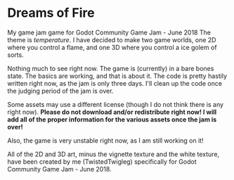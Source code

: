 # Dreams of Fire
My game jam game for Godot Community Game Jam - June 2018 The theme is *temperature*. I have decided to make two game worlds,
one 2D where you control a flame, and one 3D where you control a ice golem of sorts.

Nothing much to see right now. The game is (currently) in a bare bones state. The basics are working, and that is about
it. The code is pretty hastily written right now, as the jam is only three days. I'll clean up the code once the judging period
of the jam is over.

Some assets may use a different license (though I do not think there is any right now). **Please do not download and/or
redistribute right now! I will add all of the proper information for the various assets once the jam is over!**

Also, the game is very unstable right now, as I am still working on it!

All of the 2D and 3D art, minus the vignette texture and the white texture,
have been created by me (TwistedTwigleg) specifically for Godot Community Game Jam - June 2018.
